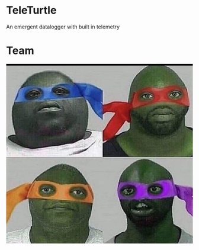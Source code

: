 # TeleTurtle
An emergent datalogger with built in telemetry
# Team


![Team_Portraits](https://github.com/gomeztagle-alan/TeleTurtle/blob/main/docs/assets/portraits.jpg)

